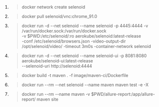 1. > docker network create selenoid

2. > docker pull selenoid/vnc:chrome_91.0

3. > docker run -d --net selenoid --name selenoid -p 4445:4444 -v /var/run/docker.sock:/var/run/docker.sock \
   -v $PWD:/etc/selenoid/:ro aerokube/selenoid:latest-release \
   -conf /etc/selenoid/browsers.json -video-output-dir /opt/selenoid/video/ -timeout 3m0s -container-network selenoid

4. > docker run -d --net selenoid --name selenoid-ui -p 8081:8080 aerokube/selenoid-ui:latest-release \
   --selenoid-uri http://selenoid:4444

5. > docker build -t maven . -f image/maven-ci/Dockerfile

6. > docker run --rm --net selenoid --name maven maven test -e -X

7. > docker run --rm --name maven -v $PWD/allure-report:/app/allure-report/ maven site
